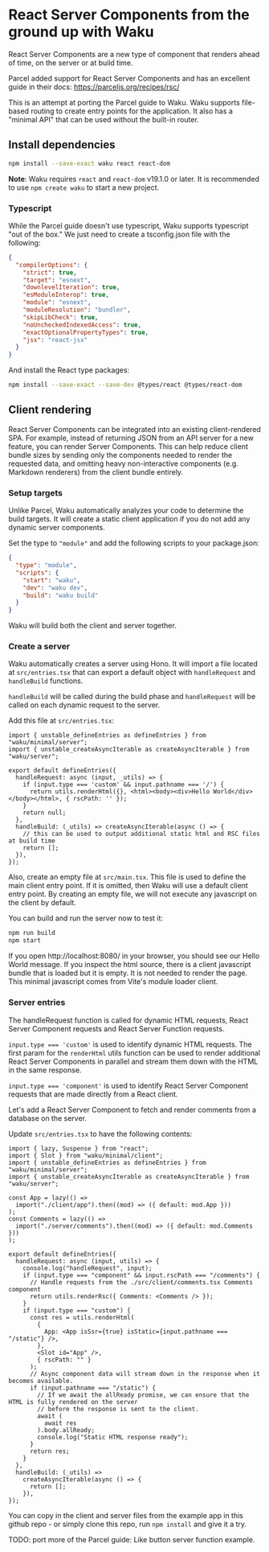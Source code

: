 # React Server Components from the ground up with Waku

React Server Components are a new type of component that renders ahead of time, on the server or at build time.

Parcel added support for React Server Components and has an excellent guide in their docs: https://parceljs.org/recipes/rsc/

This is an attempt at porting the Parcel guide to Waku. Waku supports file-based routing to create entry points for the application. It also has a "minimal API" that can be used without the built-in router.

## Install dependencies

```sh
npm install --save-exact waku react react-dom
```

**Note**: Waku requires `react` and `react-dom` v19.1.0 or later. It is recommended to use `npm create waku` to start a new project.

### Typescript

While the Parcel guide doesn't use typescript, Waku supports typescript "out of the box." We just need to create a tsconfig.json file with the following:

```json
{
  "compilerOptions": {
    "strict": true,
    "target": "esnext",
    "downlevelIteration": true,
    "esModuleInterop": true,
    "module": "esnext",
    "moduleResolution": "bundler",
    "skipLibCheck": true,
    "noUncheckedIndexedAccess": true,
    "exactOptionalPropertyTypes": true,
    "jsx": "react-jsx"
  }
}
```

And install the React type packages:

```sh
npm install --save-exact --save-dev @types/react @types/react-dom
```

## Client rendering

React Server Components can be integrated into an existing client-rendered SPA. For example, instead of returning JSON from an API server for a new feature, you can render Server Components. This can help reduce client bundle sizes by sending only the components needed to render the requested data, and omitting heavy non-interactive components (e.g. Markdown renderers) from the client bundle entirely.

### Setup targets

Unlike Parcel, Waku automatically analyzes your code to determine the build targets. It will create a static client application if you do not add any dynamic server components.

Set the type to `"module"` and add the following scripts to your package.json:

```json
{
  "type": "module",
  "scripts": {
    "start": "waku",
    "dev": "waku dev",
    "build": "waku build"
  }
}
```

Waku will build both the client and server together.

### Create a server

Waku automatically creates a server using Hono. It will import a file located at `src/entries.tsx` that can export a default object with `handleRequest` and `handleBuild` functions.

`handleBuild` will be called during the build phase and `handleRequest` will be called on each dynamic request to the server.

Add this file at `src/entries.tsx`:

```tsx
import { unstable_defineEntries as defineEntries } from "waku/minimal/server";
import { unstable_createAsyncIterable as createAsyncIterable } from "waku/server";

export default defineEntries({
  handleRequest: async (input, _utils) => {
    if (input.type === 'custom' && input.pathname === '/') {
      return utils.renderHtml({}, <html><body><div>Hello World</div></body></html>, { rscPath: '' });
    }
    return null;
  },
  handleBuild: (_utils) => createAsyncIterable(async () => {
    // this can be used to output additional static html and RSC files at build time
    return [];
  }),
});
```

Also, create an empty file at `src/main.tsx`. This file is used to define the main client entry point. If it is omitted, then Waku will use a default client entry point. By creating an empty file, we will not execute any javascript on the client by default.

You can build and run the server now to test it:

```sh
npm run build
npm start
```

If you open http://localhost:8080/ in your browser, you should see our Hello World message. If you inspect the html source, there is a client javascript bundle that is loaded but it is empty. It is not needed to render the page. This minimal javascript comes from Vite's module loader client.

### Server entries

The handleRequest function is called for dynamic HTML requests, React Server Component requests and React Server Function requests.

`input.type === 'custom'` is used to identify dynamic HTML requests. The first param for the `renderHtml` utils function can be used to render additional React Server Components in parallel and stream them down with the HTML in the same response.

`input.type === 'component'` is used to identify React Server Component requests that are made directly from a React client.

Let's add a React Server Component to fetch and render comments from a database on the server.

Update `src/entries.tsx` to have the following contents:

```tsx
import { lazy, Suspense } from "react";
import { Slot } from "waku/minimal/client";
import { unstable_defineEntries as defineEntries } from "waku/minimal/server";
import { unstable_createAsyncIterable as createAsyncIterable } from "waku/server";

const App = lazy(() =>
  import("./client/app").then((mod) => ({ default: mod.App }))
);
const Comments = lazy(() =>
  import("./server/comments").then((mod) => ({ default: mod.Comments }))
);

export default defineEntries({
  handleRequest: async (input, utils) => {
    console.log("handleRequest", input);
    if (input.type === "component" && input.rscPath === "/comments") {
      // Handle requests from the ./src/client/comments.tsx Comments component
      return utils.renderRsc({ Comments: <Comments /> });
    }
    if (input.type === "custom") {
      const res = utils.renderHtml(
        {
          App: <App isSsr={true} isStatic={input.pathname === "/static"} />,
        },
        <Slot id="App" />,
        { rscPath: "" }
      );
      // Async component data will stream down in the response when it becomes available.
      if (input.pathname === "/static") {
        // If we await the allReady promise, we can ensure that the HTML is fully rendered on the server
        // before the response is sent to the client.
        await (
          await res
        ).body.allReady;
        console.log("Static HTML response ready");
      }
      return res;
    }
  },
  handleBuild: (_utils) =>
    createAsyncIterable(async () => {
      return [];
    }),
});
```

You can copy in the client and server files from the example app in this github repo - or simply clone this repo, run `npm install` and give it a try.

TODO: port more of the Parcel guide: Like button server function example.
